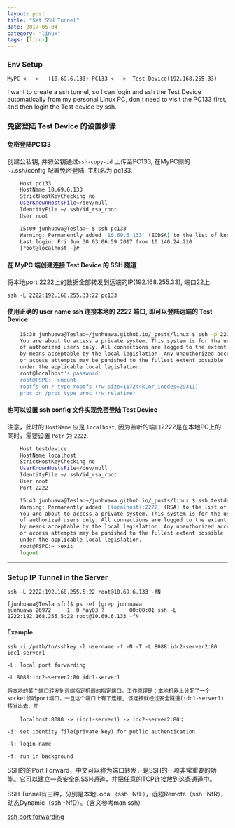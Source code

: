 ```yaml
---
layout: post
title: "Set SSH Tunnel"
date: 2017-05-04
category: "linux" 
tags: [linux]
---
```


### Env Setup

    MyPC <--->   (10.69.6.133) PC133 <--->  Test Device(192.168.255.33)

I want to create a ssh tunnel, so I can login and ssh the Test Device automatically from my personal Linux PC, 
don't need to visit the PC133 first, and then login the Test device by ssh.

### 免密登陆 Test Device 的设置步骤

#### 免密登陆PC133

创建公私钥, 并将公钥通过`ssh-copy-id` 上传至PC133,
   在MyPC侧的 ~/.ssh/config 配置免密登陆, 主机名为 pc133.

```sh
    Host pc133
    HostName 10.69.6.133
    StrictHostKeyChecking no
    UserKnownHostsFile=/dev/null
    IdentityFile ~/.ssh/id_rsa_root
    User root
```

```sh
    15:09 junhuawa@Tesla:~ $ ssh pc133
    Warning: Permanently added '10.69.6.133' (ECDSA) to the list of known hosts.
    Last login: Fri Jun 30 03:06:59 2017 from 10.140.24.210
    [root@localhost ~]# 
```

#### 在 MyPC 端创建连接 Test Device 的 SSH 隧道

将本地port 2222上的数据全部转发到远端的IP(192.168.255.33), 端口22上.

    ssh -L 2222:192.168.255.33:22 pc133

#### 使用正确的 user name ssh 连接本地的 2222 端口, 即可以登陆远端的 Test Device

```sh
    15:38 junhuawa@Tesla:~/junhuawa.github.io/_posts/linux $ ssh -p 2222 root@localhost
    You are about to access a private system. This system is for the use
    of authorized users only. All connections are logged to the extent and
    by means acceptable by the local legislation. Any unauthorized access
    or access attempts may be punished to the fullest extent possible
    under the applicable local legislation.
    root@localhost's password: 
    root@FSPC:~ >mount
    rootfs on / type rootfs (rw,size=117244k,nr_inodes=29311)
    proc on /proc type proc (rw,relatime)
```
#### 也可以设置 ssh config 文件实现免密登陆 Test Device

注意，此时的 `HostName` 应是 `localhost`, 因为监听的端口2222是在本地PC上的.
同时，需要设置 `Potr` 为 `2222`.

```sh
    Host testdevice 
    HostName localhost
    StrictHostKeyChecking no
    UserKnownHostsFile=/dev/null
    IdentityFile ~/.ssh/id_rsa_root
    User root
    Port 2222
```

```sh
    15:43 junhuawa@Tesla:~/junhuawa.github.io/_posts/linux $ ssh testdevice
    Warning: Permanently added '[localhost]:2222' (RSA) to the list of known hosts.
    You are about to access a private system. This system is for the use
    of authorized users only. All connections are logged to the extent and
    by means acceptable by the local legislation. Any unauthorized access
    or access attempts may be punished to the fullest extent possible
    under the applicable local legislation.
    root@FSPC:~ >exit
    logout
```

- - -

### Setup IP Tunnel in the Server

    ssh -L 2222:192.168.255.5:22 root@10.69.6.133 -fN

    [junhuawa@Tesla sfn]$ ps -ef |grep junhuawa
    junhuawa 26972     1  0 May03 ?        00:00:01 ssh -L 2222:192.168.255.5:22 root@10.69.6.133 -fN

#### Example

    ssh -i /path/to/sshkey -l username -f -N -T -L 8088:idc2-server2:80 idc1-server1

    -L: local port forwarding

    -L 8088:idc2-server2:80 idc1-server1

    将本地的某个端口转发到远端指定机器的指定端口。工作原理是：本地机器上分配了一个socket侦听port端口，一旦这个端口上有了连接, 该连接就经过安全隧道(idc1-server1)转发出去，即

        localhost:8088 -> (idc1-server1) -> idc2-server2:80；

    -i: set identity file(private key) for public authentication.

    -l: login name

    -f: run in background

SSH的的Port
Forward，中文可以称为端口转发，是SSH的一项非常重要的功能。它可以建立一条安全的SSH通道，并把任意的TCP连接放到这条通道中。

SSH Tunnel有三种，分别是本地Local（ssh -NfL），远程Remote（ssh
-NfR），动态Dynamic（ssh -NfD）。（含义参考man ssh）

[ssh port forwarding](http://blog.trackets.com/2014/05/17/ssh-tunnel-local-and-remote-port-forwarding-explained-with-examples.html)
